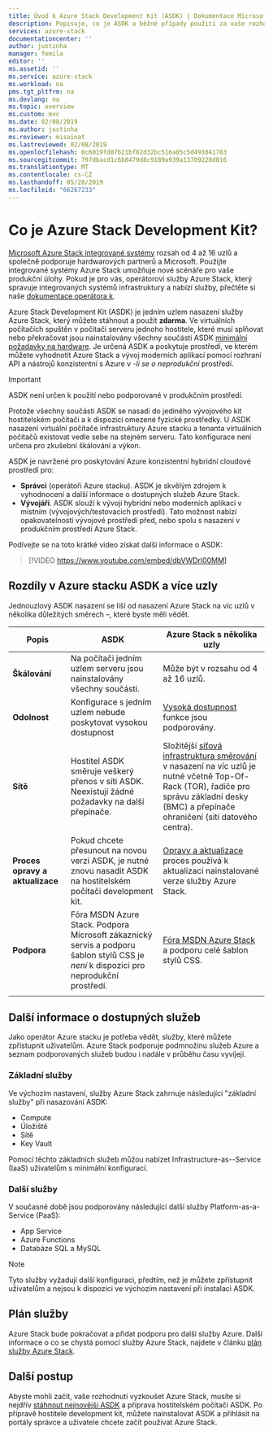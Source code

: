 ```yaml
---
title: Úvod k Azure Stack Development Kit (ASDK) | Dokumentace Microsoftu
description: Popisuje, co je ASDK a běžné případy použití za vaše rozhodnutí vyzkoušet Microsoft Azure Stack.
services: azure-stack
documentationcenter: ''
author: justinha
manager: femila
editor: ''
ms.assetid: ''
ms.service: azure-stack
ms.workload: na
pms.tgt_pltfrm: na
ms.devlang: na
ms.topic: overview
ms.custom: mvc
ms.date: 02/08/2019
ms.author: justinha
ms.reviewer: misainat
ms.lastreviewed: 02/08/2019
ms.openlocfilehash: 0c6019fd07b21bf82d32bc516a05c5d491041783
ms.sourcegitcommit: 797dbacd1c6b8479d8c9189a939a13709228d816
ms.translationtype: MT
ms.contentlocale: cs-CZ
ms.lasthandoff: 05/28/2019
ms.locfileid: "66267233"
---
```

# <a name="what-is-the-azure-stack-development-kit"></a>Co je Azure Stack Development Kit?
[Microsoft Azure Stack integrované systémy](../operator/azure-stack-overview.md) rozsah od 4 až 16 uzlů a společně podporuje hardwarových partnerů a Microsoft. Použijte integrované systémy Azure Stack umožňuje nové scénáře pro vaše produkční úlohy. Pokud je pro vás, operátorovi služby Azure Stack, který spravuje integrovaných systémů infrastruktury a nabízí služby, přečtěte si naše [dokumentace operátora k](/azure-stack/operator).

Azure Stack Development Kit (ASDK) je jedním uzlem nasazení služby Azure Stack, který můžete stáhnout a použít **zdarma**. Ve virtuálních počítačích spuštěn v počítači serveru jednoho hostitele, které musí splňovat nebo překračovat jsou nainstalovány všechny součásti ASDK [minimální požadavky na hardware](asdk-deploy-considerations.md#hardware). Je určená ASDK a poskytuje prostředí, ve kterém můžete vyhodnotit Azure Stack a vývoj moderních aplikací pomocí rozhraní API a nástrojů konzistentní s Azure v *-li se o neprodukční* prostředí. 

> [!IMPORTANT]
> ASDK není určen k použití nebo podporované v produkčním prostředí.

Protože všechny součásti ASDK se nasadí do jediného vývojového kit hostitelském počítači a k dispozici omezené fyzické prostředky. U ASDK nasazení virtuální počítače infrastruktury Azure stacku a tenanta virtuálních počítačů existovat vedle sebe na stejném serveru. Tato konfigurace není určena pro zkušební škálování a výkon.

ASDK je navržené pro poskytování Azure konzistentní hybridní cloudové prostředí pro:
- **Správci** (operátoři Azure stacku). ASDK je skvělým zdrojem k vyhodnocení a další informace o dostupných služeb Azure Stack.
- **Vývojáři**. ASDK slouží k vývoji hybridní nebo moderních aplikací v místním (vývojových/testovacích prostředí). Tato možnost nabízí opakovatelnosti vývojové prostředí před, nebo spolu s nasazení v produkčním prostředí Azure Stack. 

Podívejte se na toto krátké video získat další informace o ASDK:

> [!VIDEO https://www.youtube.com/embed/dbVWDrl00MM]


## <a name="asdk-and-multi-node-azure-stack-differences"></a>Rozdíly v Azure stacku ASDK a více uzly
Jednouzlový ASDK nasazení se liší od nasazení Azure Stack na víc uzlů v několika důležitých směrech –, které byste měli vědět.

|Popis|ASDK|Azure Stack s několika uzly|
|-----|-----|-----|
|**Škálování**|Na počítači jedním uzlem serveru jsou nainstalovány všechny součásti.|Může být v rozsahu od 4 až 16 uzlů.|
|**Odolnost**|Konfigurace s jedním uzlem nebude poskytovat vysokou dostupnost|[Vysoká dostupnost](../operator/azure-stack-overview.md#providing-high-availability) funkce jsou podporovány.|
|**Sítě**|Hostitel ASDK směruje veškerý přenos v síti ASDK. Neexistují žádné požadavky na další přepínače.|Složitější [síťová infrastruktura směrování](../operator/azure-stack-network.md#network-infrastructure) v nasazení na víc uzlů je nutné včetně Top-Of-Rack (TOR), řadiče pro správu základní desky (BMC) a přepínače ohraničení (síti datového centra).|
|**Proces opravy a aktualizace**|Pokud chcete přesunout na novou verzi ASDK, je nutné znovu nasadit ASDK na hostitelském počítači development kit.|[Opravy a aktualizace](../operator/azure-stack-updates.md) proces používá k aktualizaci nainstalované verze služby Azure Stack.|
|**Podpora**|Fóra MSDN Azure Stack. Podpora Microsoft zákaznický servis a podporu šablon stylů CSS je *není* k dispozici pro neprodukční prostředí.|[Fóra MSDN Azure Stack](https://social.msdn.microsoft.com/Forums/en-US/home?forum=AzureStack) a podporu celé šablon stylů CSS.|
| | |

## <a name="learn-about-available-services"></a>Další informace o dostupných služeb
Jako operátor Azure stacku je potřeba vědět, služby, které můžete zpřístupnit uživatelům. Azure Stack podporuje podmnožinu služeb Azure a seznam podporovaných služeb budou i nadále v průběhu času vyvíjejí.

### <a name="foundational-services"></a>Základní služby
Ve výchozím nastavení, služby Azure Stack zahrnuje následující "základní služby" při nasazování ASDK:
- Compute
- Úložiště
- Sítě
- Key Vault

Pomocí těchto základních služeb můžou nabízet Infrastructure-as--Service (IaaS) uživatelům s minimální konfigurací.

### <a name="additional-services"></a>Další služby
V současné době jsou podporovány následující další služby Platform-as-a-Service (PaaS):
- App Service
- Azure Functions
- Databáze SQL a MySQL

> [!NOTE]
> Tyto služby vyžadují další konfiguraci, předtím, než je můžete zpřístupnit uživatelům a nejsou k dispozici ve výchozím nastavení při instalaci ASDK.

## <a name="service-roadmap"></a>Plán služby
Azure Stack bude pokračovat a přidat podporu pro další služby Azure. Další informace o co se chystá pomocí služby Azure Stack, najdete v článku [plán služby Azure Stack](https://azure.microsoft.com/roadmap/?tag=azure-stack). 


## <a name="next-steps"></a>Další postup
Abyste mohli začít, vaše rozhodnutí vyzkoušet Azure Stack, musíte si nejdřív [stáhnout nejnovější ASDK](asdk-download.md) a příprava hostitelském počítači ASDK. Po přípravě hostitele development kit, můžete nainstalovat ASDK a přihlásit na portály správce a uživatele chcete začít používat Azure Stack.